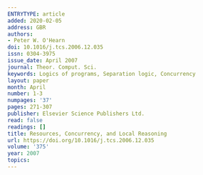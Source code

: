 ```yaml
---
ENTRYTYPE: article
added: 2020-02-05
address: GBR
authors:
- Peter W. O'Hearn
doi: 10.1016/j.tcs.2006.12.035
issn: 0304-3975
issue_date: April 2007
journal: Theor. Comput. Sci.
keywords: Logics of programs, Separation logic, Concurrency
layout: paper
month: April
number: 1-3
numpages: '37'
pages: 271-307
publisher: Elsevier Science Publishers Ltd.
read: false
readings: []
title: Resources, Concurrency, and Local Reasoning
url: https://doi.org/10.1016/j.tcs.2006.12.035
volume: '375'
year: 2007
topics:
---
```


